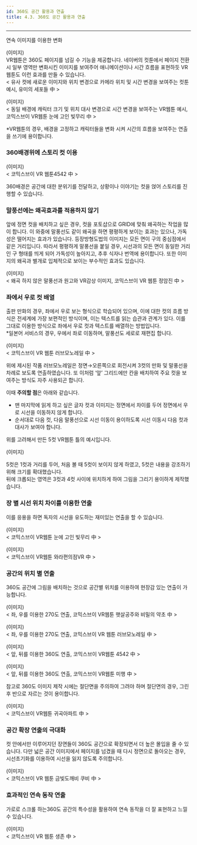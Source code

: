 ```yaml
---
id: 360도 공간 활용과 연출
title: 4.3. 360도 공간 활용과 연출
---
```


<hr />

연속 이미지를 이용한 변화

(이미지)  
VR웹툰은 360도 페이지를 넘길 수 기능을 제공합니다. 네이버의 컷툰에서 페이지 전환 시 일부 영역만 변화시킨 이미지를 보여주어 애니메이션이나 시간 흐름을 표현하듯 VR웹툰도 이런 효과를 만들 수 있습니다.  
< 유사 컷에 새로운 이미지와 위치 변경으로 카메라 위치 및 시간 변경을 보여주는 컷툰 예시, 유미의 세포들 中 >

(이미지)  
< 동일 배경에 캐릭터 크기 및 위치 대사 변경으로 시간 변경을 보여주는 VR웹툰 예시, 코믹스브이 VR웹툰 눈에 고인 빛무리 中 >

*VR웹툰의 경우, 배경을 고정하고 캐릭터들을 변화 시켜 시간의 흐름을 보여주는 연출을 쓰기에 용이합니다.

### 360배경위에 스토리 컷 이용 ###

(이미지)  
< 코믹스브이 VR 웹툰4542 中 >

360배경은 공간에 대한 분위기를 전달하고, 상황이나 이야기는 컷을 얹어 스토리를 진행할 수 있습니다.

### 말풍선에는 왜곡효과를 적용하지 않기 ###
앞에 정면 컷을 배치하고 싶은 경우, 컷을 포토샵으로 GRID에 맞춰 왜곡하는 작업을 많이 합니다. 이 와중에 말풍선도 같이 왜곡을 하면 평평하게 보이는 효과는 있으나, 가독성은 떨어지는 효과가 있습니다. 등장방형도법의 이미지는 모든 면이 구의 중심점에서 같은 거리입니다. 따라서 평평하게 말풍선을 붙일 경우, 시선과의 모든 면이 동일한 거리인 구 형태를 띄게 되어 가독성이 높아지고, 추후 식자나 번역에 용이합니다. 또한 이미지의   왜곡과 별개로 입체적으로 보이는 부수적인 효과도 있습니다.

(이미지)  
< 왜곡 하지 않은 말풍선과 원고와 VR감상 이미지, 코믹스브이 VR 웹툰 정암진 中 >

### 좌에서 우로 컷 배열 ###
출판 만화의 경우, 좌에서 우로 보는 형식으로 학습되어 있으며, 이에 대한 컷의 흐름 방식은 전세계에 가장 보편적인 방식이며, 이는 텍스트를 읽는 습관과 관계가 있다. 이를 그대로 이용한 방식으로 좌에서 우로 컷과 텍스트를 배열하는 방법입니다.  
*일본어 서비스의 경우, 우에서 좌로 이동하며, 말풍선도 세로로 재편집 합니다.

(이미지)  
< 코믹스브이 VR 웹툰 러브모노레일 中 >

위에 제시된 작품 러브모노레일은 정면→오른쪽으로 회전시켜 3컷의 만화 및 말풍선을 차례로 보도록 연출하였습니다. 또 이처럼 ‘앞’ 그리드에만 칸을 배치하여 주요 컷을 보여주는 방식도 자주 사용되곤 합니다. 

이때 **주의할 점**은 아래와 같습니다.  
- 맨 마지막에 읽게 하고 싶은 글자 컷과 이미지는 정면에서 차이를 두어 정면에서 우로 시선을 이동하지 않게 합니다.  
- 순서대로 다음 컷, 다음 말풍선으로 시선 이동이 용이하도록 시선 이동시 다음 컷과 대사가 보여야 합니다.

위를 고려해서 만든 5컷 VR웹툰 틀의 예시입니다.

(이미지)

5컷은 1컷과 거리를 두어, 처음 볼 때 5컷이 보이지 않게 하였고, 5컷은 내용을 강조하기 위해 크기를 확대했습니다.   
뒤에 크롭되는 영역은 3컷과 4컷 사이에 위치하게 하여 그림을 그리기 용이하게 제작했습니다.

### 장 별 시선 위치 차이를 이용한 연출  ###
이를 응용을 하면 독자의 시선을 유도하는 재미있는 연출을 할 수 있습니다.

(이미지)  
< 코믹스브이 VR웹툰 눈에 고인 빛무리 中 >

(이미지)  
< 코믹스브이 VR웹툰 와라편의점VR 中 >

### 공간의 위치 별 연출 ###
360도 공간에 그림을 배치하는 것으로 공간별 위치를 이용하여 현장감 있는 연출이 가능합니다. 

(이미지)  
< 좌, 우를 이용한 270도 연출, 코믹스브이 VR웹툰 햇살공주와 비밀의 약초 中 >

(이미지)  
< 좌, 우를 이용한 270도 연출, 코믹스브이 VR 웹툰 러브모노레일 中 >

(이미지)   
< 앞, 뒤를 이용한 360도 연출, 코믹스브이 VR웹툰 4542 中 >

(이미지)  
< 앞, 뒤를 이용한 360도 연출, 코믹스브이 VR웹툰 미행 中 >

참고로 360도 이미지 제작 시에는 절단면을 주의하여 그려야 하며 절단면의 경우, 그린 후 반으로 자르는 것이 용이합니다.

(이미지)  
< 코믹스브이 VR웹툰 귀곡아파트 中 >

### 공간 확장 연출의 극대화 ###
컷 안에서만 이루어지던 장면들이 360도 공간으로 확장되면서 더 높은 몰입을 줄 수 있습니다. 다만 넓은 공간 이미지에서 페이지를 넘겼을 때 다시 정면으로 돌아오는 경우, 시선초기화를 이용하여 시선을 잃지 않도록 주의합니다.

(이미지)  
< 코믹스브이 VR 웹툰 금빛도깨비 쿠비 中 >

### 효과적인 연속 동작 연출 ###
가로로 스크롤 하는360도 공간의 특수성을 활용하여 연속 동작을 더 잘 표현하고 느낄 수 있습니다. 

(이미지)  
< 코믹스브이 VR 웹툰 생존 中 >